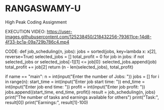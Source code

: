 # RANGASWAMY-U
High Peak Coding Assignment


EXECUTION VIDEO:
https://user-images.githubusercontent.com/125238450/218432256-793611ce-14d8-4f33-bc1a-09a729b786c4.mp4

CODE:
def job_scheduling(n, jobs):
    jobs = sorted(jobs, key=lambda x: x[2], reverse=True)
    selected_jobs = []
    total_profit = 0
    for job in jobs:
        if not selected_jobs or selected_jobs[-1][1] <= job[0]:
            selected_jobs.append(job)
            total_profit += job[2]
    return (n - len(selected_jobs), total_profit)

if name == "main":
    n = int(input("Enter the number of Jobs: "))
    jobs = []
    for i in range(n):
        start_time = int(input("Enter job start time: "))
        end_time = int(input("Enter job end time: "))
        profit = int(input("Enter job profit: "))
        jobs.append((start_time, end_time, profit))
    result = job_scheduling(n, jobs)
    print("The number of tasks and earnings available for others")
    print("Task:", result[0])
    print("Earnings:", result[1]-100)
